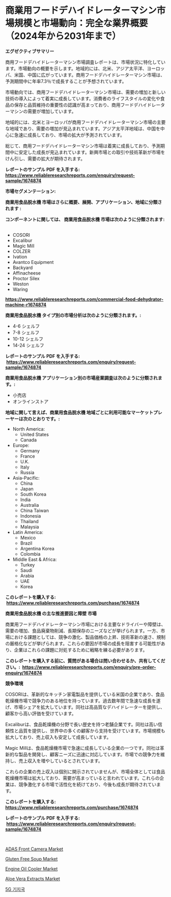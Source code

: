 <p><h1>商業用フードデハイドレーターマシン市場規模と市場動向：完全な業界概要（2024年から2031年まで）</h1></p><p><strong>エグゼクティブサマリー</strong></p>
<p><p>商用フードデハイドレーターマシン市場調査レポートは、市場状況に特化しています。市場動向の概要を示します。地域的には、北米、アジア太平洋、ヨーロッパ、米国、中国に広がっています。商用フードデハイドレーターマシン市場は、予測期間中に年率7.3％で成長することが予想されています。</p><p>市場動向では、商用フードデハイドレーターマシン市場は、需要の増加と新しい技術の導入によって着実に成長しています。消費者のライフスタイルの変化や食品の保存と品質維持の重要性の認識が高まっており、商用フードデハイドレーターマシンの需要が増加しています。</p><p>地域的には、北米とヨーロッパが商用フードデハイドレーターマシン市場の主要な地域であり、需要の増加が見込まれています。アジア太平洋地域は、中国を中心に急速に成長しており、市場の拡大が予測されています。</p><p>総じて、商用フードデハイドレーターマシン市場は着実に成長しており、予測期間中に安定した成長が見込まれています。新興市場との取引や技術革新が市場をけん引し、需要の拡大が期待されます。</p></p>
<p><strong>レポートのサンプル PDF を入手する: <a href="https://www.reliableresearchreports.com/enquiry/request-sample/1674874">https://www.reliableresearchreports.com/enquiry/request-sample/1674874</a></strong></p>
<p><strong>市場セグメンテーション:</strong></p>
<p><strong> 商業用食品脱水機 市場はさらに概要、展開、アプリケーション、地域に分類されます :</strong></p>
<p><strong>コンポーネントに関しては、 商業用食品脱水機 市場は次のように分類されます: &nbsp;</strong></p>
<p><ul><li>COSORI</li><li>Excalibur</li><li>Magic Mill</li><li>COLZER</li><li>Ivation</li><li>Avantco Equipment</li><li>Backyard</li><li>Affinacheese</li><li>Proctor Silex</li><li>Weston</li><li>Waring</li></ul></p>
<p><strong><a href="https://www.reliableresearchreports.com/commercial-food-dehydrator-machine-r1674874">https://www.reliableresearchreports.com/commercial-food-dehydrator-machine-r1674874</a></strong></p>
<p><strong> 商業用食品脱水機 タイプ別の市場分析は次のように分類されます。:</strong></p>
<p><ul><li>4-6 シェルフ</li><li>7-8 シェルフ</li><li>10-12 シェルフ</li><li>14-24 シェルフ</li></ul></p>
<p><strong>レポートのサンプル PDF を入手する: &nbsp;<a href="https://www.reliableresearchreports.com/enquiry/request-sample/1674874">https://www.reliableresearchreports.com/enquiry/request-sample/1674874</a></strong></p>
<p><strong> 商業用食品脱水機 アプリケーション別の市場産業調査は次のように分類されます。:</strong></p>
<p><ul><li>小売店</li><li>オンラインストア</li></ul></p>
<p><strong>地域に関して言えば、商業用食品脱水機 地域ごとに利用可能なマーケットプレーヤーは次のとおりです。:</strong></p>
<p><ul>
    <li>
        North America:
        <ul>
            <li>United States</li>
            <li>Canada</li>
        </ul>
    </li>
    <li>
        Europe:
        <ul>
            <li>Germany</li>
            <li>France</li>
            <li>U.K.</li>
            <li>Italy</li>
            <li>Russia</li>
        </ul>
    </li>
    <li>
        Asia-Pacific:
        <ul>
            <li>China</li>
            <li>Japan</li>
            <li>South Korea</li>
            <li>India</li>
            <li>Australia</li>
            <li>China Taiwan</li>
            <li>Indonesia</li>
            <li>Thailand</li>
            <li>Malaysia</li>
        </ul>
    </li>
    <li>
        Latin America:
        <ul>
            <li>Mexico</li>
            <li>Brazil</li>
            <li>Argentina Korea</li>
            <li>Colombia</li>
        </ul>
    </li>
    <li>
        Middle East & Africa:
        <ul>
            <li>Turkey</li>
            <li>Saudi</li>
            <li>Arabia</li>
            <li>UAE</li>
            <li>Korea</li>
        </ul>
    </li>
    </ul></p>
<p><strong>このレポートを購入する: &nbsp;<a href="https://www.reliableresearchreports.com/purchase/1674874">https://www.reliableresearchreports.com/purchase/1674874</a></strong></p>
<p><strong>商業用食品脱水機 の主な推進要因と障壁 市場</strong></p>
<p><p>商業用フードデハイドレーターマシン市場における主要なドライバーや障壁は、需要の増加、食品廃棄物削減、長期保存のニーズなどが挙げられます。一方、市場における課題としては、競争の激化、製品価格の上昇、技術革新の速さ、規制の厳格化などが挙げられます。これらの要因が市場の成長を阻害する可能性があり、企業はこれらの課題に対処するために戦略を練る必要があります。</p></p>
<p><strong>このレポートを購入する前に、質問がある場合は問い合わせるか、共有してください。:&nbsp; <a href="https://www.reliableresearchreports.com/enquiry/pre-order-enquiry/1674874">https://www.reliableresearchreports.com/enquiry/pre-order-enquiry/1674874</a></strong></p>
<p><strong>競争環境</strong></p>
<p><p>COSORIは、革新的なキッチン家電製品を提供している米国の企業であり、食品乾燥機市場で競争力のある地位を持っています。過去数年間で急速な成長を遂げ、市場シェアを拡大しています。同社は高品質なデハイドレーターを提供し、顧客から高い評価を受けています。</p><p>Excaliburは、食品乾燥機の分野で長い歴史を持つ老舗企業です。同社は高い信頼性と品質を提供し、世界中の多くの顧客から支持を受けています。市場規模も拡大しており、売上収入も安定して成長しています。</p><p>Magic Millは、食品乾燥機市場で急速に成長している企業の一つです。同社は革新的な製品を開発し、顧客ニーズに迅速に対応しています。市場での競争力を維持し、売上収入を増やしているとされています。</p><p>これらの企業の売上収入は個別に開示されていませんが、市場全体としては食品乾燥機市場は拡大しており、需要が高まっていると言われています。これらの企業は、競争激化する市場で活性化を続けており、今後も成長が期待されています。</p></p>
<p><strong>このレポートを購入する: &nbsp; <a href="https://www.reliableresearchreports.com/purchase/1674874">https://www.reliableresearchreports.com/purchase/1674874</a></strong></p>
<p><strong>レポートのサンプル PDF を入手する: &nbsp;<a href="https://www.reliableresearchreports.com/enquiry/request-sample/1674874">https://www.reliableresearchreports.com/enquiry/request-sample/1674874</a></strong><strong></strong></p>
<p>&nbsp;</p>
<p><p><a href="https://www.linkedin.com/pulse/adas-front-camera-market-research-report-forecasted-period-from-g5ktf?trackingId=KfJkVHAmWMNFBbv%2BuMR%2FSQ%3D%3D">ADAS Front Camera Market</a></p><p><a href="https://github.com/abdelrhmankishk22/Market-Research-Report-List-3/blob/main/gluten-free-soup-market.md">Gluten Free Soup Market</a></p><p><a href="https://www.linkedin.com/pulse/engine-oil-cooler-market-size-reflecting-forecast-till-2031-vatwf?trackingId=95ojI3vq%2ButdVdhr0AyeuQ%3D%3D">Engine Oil Cooler Market</a></p><p><a href="https://github.com/ChiragRp1/Market-Research-Report-List-4/blob/main/aloe-vera-extracts-market.md">Aloe Vera Extracts Market</a></p><p><a href="https://github.com/CorEmtymerich56566/Market-Research-Report-List-1/blob/main/813836817518.md">5G 기지국</a></p></p>